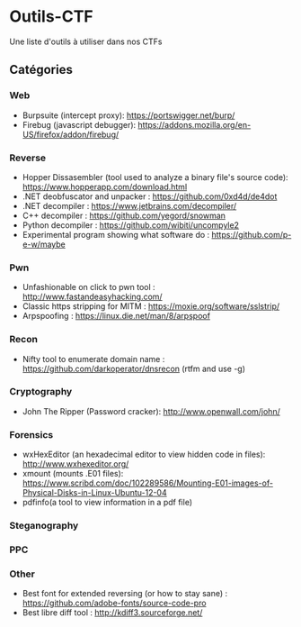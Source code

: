 # Outils-CTF
Une liste d'outils à utiliser dans nos CTFs

## Catégories
### Web
- Burpsuite (intercept proxy): https://portswigger.net/burp/
- Firebug (javascript debugger): https://addons.mozilla.org/en-US/firefox/addon/firebug/

### Reverse
- Hopper Dissasembler (tool used to analyze a binary file's source code): https://www.hopperapp.com/download.html
- .NET deobfuscator and unpacker : https://github.com/0xd4d/de4dot
- .NET decompiler : https://www.jetbrains.com/decompiler/
- C++ decompiler : https://github.com/yegord/snowman
- Python decompiler : https://github.com/wibiti/uncompyle2
- Experimental program showing what software do : https://github.com/p-e-w/maybe

### Pwn
- Unfashionable on click to pwn tool : http://www.fastandeasyhacking.com/
- Classic https stripping for MITM : https://moxie.org/software/sslstrip/
- Arpspoofing : https://linux.die.net/man/8/arpspoof

### Recon
- Nifty tool to enumerate domain name : https://github.com/darkoperator/dnsrecon (rtfm and use -g)

### Cryptography
- John The Ripper (Password cracker): http://www.openwall.com/john/

### Forensics
- wxHexEditor (an hexadecimal editor to view hidden code in files): http://www.wxhexeditor.org/
- xmount (mounts .E01 files): https://www.scribd.com/doc/102289586/Mounting-E01-images-of-Physical-Disks-in-Linux-Ubuntu-12-04
- pdfinfo(a tool to view information in a pdf file)

### Steganography
### PPC
### Other
- Best font for extended reversing (or how to stay sane) : https://github.com/adobe-fonts/source-code-pro
- Best libre diff tool : http://kdiff3.sourceforge.net/
